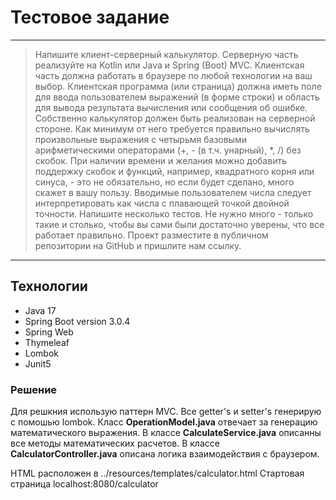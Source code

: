 # Тестовое задание #
---
>Напишите клиент-серверный калькулятор.
Серверную часть реализуйте на Kotlin или Java и Spring (Boot) MVC. Клиентская часть должна работать в браузере
по любой технологии на ваш выбор. Клиентская программа (или страница) должна иметь поле для ввода пользователем
выражений (в форме строки) и область для вывода результата вычисления или сообщения об ошибке.
Собственно калькулятор должен быть реализован на серверной стороне. Как минимум от него требуется
правильно вычислять произвольные выражения с четырьмя базовыми арифметическими операторами (+, - (в т.ч.
унарный), *, /) без скобок. При наличии времени и желания можно добавить поддержку скобок и функций,
например, квадратного корня или синуса, - это не обязательно, но если будет сделано, много скажет в вашу пользу.
Вводимые пользователем числа следует интерпретировать как числа с плавающей точкой двойной точности.
Напишите несколько тестов. Не нужно много - только такие и столько, чтобы вы сами были достаточно уверены, что
все работает правильно.
Проект разместите в публичном репозитории на GitHub и пришлите нам ссылку.
---
## Технологии ##
* Java 17
* Spring Boot version 3.0.4
* Spring Web
* Thymeleaf
* Lombok
* Junit5

### Решение ###
Для решкния использую паттерн MVC.
Все getter's и setter's генерирую с помошью lombok.
Класс __OperationModel.java__ отвечает за генерацию математического выражения.
В классе __CalculateService.java__ описанны все методы математических расчетов.
В классе __CalculatorController.java__ описана логика взаимодействия с браузером.

HTML расположен в ../resources/templates/calculator.html
Стартовая страница localhost:8080/calculator